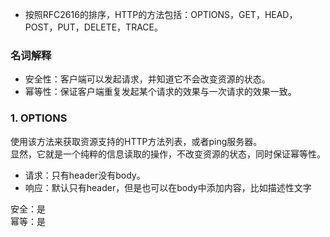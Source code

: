 * 按照RFC2616的排序，HTTP的方法包括：OPTIONS，GET，HEAD，POST，PUT，DELETE，TRACE。       

### 名词解释    

* 安全性：客户端可以发起请求，并知道它不会改变资源的状态。     
* 幂等性：保证客户端重复发起某个请求的效果与一次请求的效果一致。     

### 1. OPTIONS     

使用该方法来获取资源支持的HTTP方法列表，或者ping服务器。     
显然，它就是一个纯粹的信息读取的操作，不改变资源的状态，同时保证幂等性。      

* 请求：只有header没有body。      
* 响应：默认只有header，但是也可以在body中添加内容，比如描述性文字     

安全：是     
幂等：是